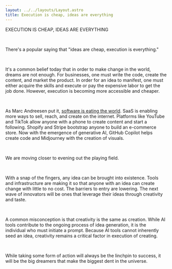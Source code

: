 ```yaml
---
layout: ../../layouts/Layout.astro
title: Execution is cheap, ideas are everything
---
```

EXECUTION IS CHEAP, IDEAS ARE EVERYTHING

<br>

There's a popular saying that "ideas are cheap, execution is everything."

<br>

It's a common belief today that in order to make change in the world, dreams are not enough. For businesses, one must write the code, create the content, and market the product. In order for an idea to manifest, one must either acquire the skills and execute or pay the expensive labor to get the job done. However, execution is becoming more accessible and cheaper.

<br>

As Marc Andreesen put it, [software is eating the world](https://a16z.com/why-software-is-eating-the-world/). SaaS is enabling more ways to sell, reach, and create on the internet. Platforms like YouTube and TikTok allow anyone with a phone to create content and start a following. Shopify and Stripe bootstrap anyone to build an e-commerce store. Now with the emergence of generative AI, GitHub Copilot helps create code and Midjourney with the creation of visuals.

<br>

We are moving closer to evening out the playing field.

<br>

With a snap of the fingers, any idea can be brought into existence. Tools and infrastructure are making it so that anyone with an idea can create change with little to no cost. The barriers to entry are lowering. The next wave of innovators will be ones that leverage their ideas through creativity and taste.

<br>

A common misconception is that creativity is the same as creation. While AI tools contribute to the ongoing process of idea generation, it is the individual who must initiate a prompt. Because AI tools cannot inherently seed an idea, creativity remains a critical factor in execution of creating.

<br>

While taking some form of action will always be the linchpin to success, it will be the big dreamers that make the biggest dent in the universe.